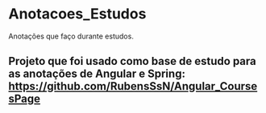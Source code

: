 # Anotacoes_Estudos
Anotações que faço durante estudos.

## Projeto que foi usado como base de estudo para as anotações de Angular e Spring: https://github.com/RubensSsN/Angular_CoursesPage

